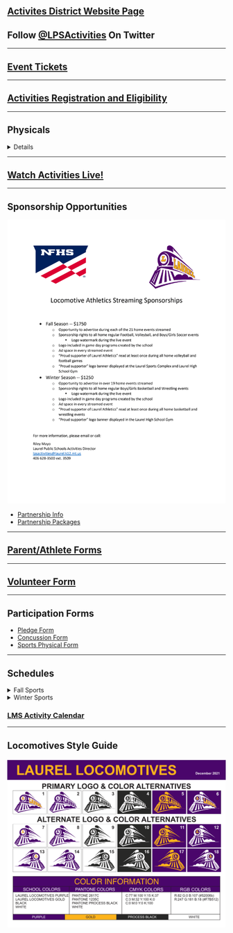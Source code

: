 
## [Activites District Website Page](https://www.laurel.k12.mt.us/departments/activities)
## Follow <a href="https://twitter.com/LPSActivities?ref_src=twsrc%5Etfw" class="twitter-follow-button" data-show-count="false">@LPSActivities</a><script async src="https://platform.twitter.com/widgets.js" charset="utf-8"></script> On Twitter

---

## [Event Tickets](https://gofan.co/app/school/MT14360)
---

## [Activities Registration and Eligibility](https://max.dragonflyathletics.com/maxweb/)
---

## Physicals
<details>
    <summary> Details</summary>

WHO: All Laurel Middle and High School Athletes

WHAT: Onsite $25 sports physicals at Laugh High School on the Billings Clinic Bus Payable by cash, check, or charge – Please make checks payable to “Billings Clinic Occupational Health”

WHEN: June 1st, June 2nd, August 4th and August 5th

NOTE: If these dates don’t work for your family, feel free to call Billings Clinic Occupational Health at 406-247-6200 to set up your athlete’s appointment
WHERE: Laurel High School parking lot

HOW: Sign-up sheets are available at the Middle School and High School main offices April 19th to June 10th in person. Sign -up sheets will then be available in the Laurel Public Schools District Office June 13th to July 29th in person

WHY: Making it fast, easy and convenient for families to get their children’s sports physical completed prior to the start of the athletic season. If you have any questions or concerns, please feel free to reach out to me directly and I will be happy to assist.

Paula S. Miller, WHP, PHR, SHRM-CP

Occupational Health, Employee Health and EAP Manager

1020 N. 27th st, Suite 301

Billings MT 59101
PH: 406-435-6215

FAX: 406-435-6236
</details>

---
## [Watch Activities Live!](https://www.nfhsnetwork.com/schools/laurel-high-school-laurel-mt)
---

## Sponsorship Opportunities
![Streaming SPonsorships](./img/Activities%20Sponorship.png)
- [Partnership Info](https://express.adobe.com/page/VvJ63o1ggJOr4/)
- [Partnership Packages](https://www.laurel.k12.mt.us/fs/resource-manager/view/f83ac20b-31a2-47bb-a99e-78b8c43708fc)

---

## [Parent/Athlete Forms](/docs/Parent/Parent%20Links.md#athletics-and-activities)

---

## [Volunteer Form](https://forms.gle/ZMqZajkLaYx8RQov8)
---

## Participation Forms
- [Pledge Form](https://www.laurel.k12.mt.us/fs/resource-manager/view/6d05fbfd-a695-4bcd-aeae-200a8a3cb3a3)
- [Concussion Form](https://www.laurel.k12.mt.us/fs/resource-manager/view/0726482d-0aab-4957-9744-75eca02036f9)
- [Sports Physical Form](https://cdn1.sportngin.com/attachments/document/ad7e-1857956/Pre-participationPhysicalForm-2022-23_1_.pdf#_ga=2.225630942.511108639.1660254334-1992758709.1660254333)

---
## Schedules
<details>
<summary>Fall Sports</summary>
<div><a href="https://docs.google.com/spreadsheets/d/1XW2bo5asPZSAR8FhIX-16SgOa3_MuCGfOchdMX-AlvY/edit?usp=sharing">LHS Football</a></div>

<div><a href="https://docs.google.com/spreadsheets/d/1QKE_ndKHV2DjskjW57fVe7sXk9UtyMerRkM-X2d0-rk/edit?usp=sharing">LHS Volleyball</a></div>

<div><a href="https://docs.google.com/spreadsheets/d/1Zy7yiv0Qovtw_RA3CYzHLXvABQuTssBQHbKMiyJfMxU/edit?usp=sharing">LHS Golf</a></div>

<div><a href="https://docs.google.com/spreadsheets/d/1Xo_9XzIsm-FTPKjASOOzbTGcdxD8S4pzPHRKUK5dTyQ/edit?usp=sharing">LHS Soccer</a></div>

<div><a href="https://docs.google.com/spreadsheets/d/11XiJWrK0YZy6GDiqtzsCG-wCkvJtQUZGKxNTQyFbUQc/edit?usp=sharing">LHS Cross Country</a></div>

<div><a href="https://docs.google.com/spreadsheets/d/1gniNnufWaAubPSZsPkhEBkGDIwmcc8bpTQoHZVbFseY/edit?usp=sharing">LMS Football</a></div>

<div><a href="https://docs.google.com/spreadsheets/d/1EKF4BE2hkxAq3PaOL6gZjdga4G5i6q3pZ8_NgEXCqBA/edit?usp=sharing">LMS Volleyball</a></div>

<div><a href="https://docs.google.com/spreadsheets/d/19hwKHHX_deHItg4xYjjuvk3Fh_lOttViirxJn1RkfRc/edit?usp=sharing">LMS Cross Country</a></div>

<a href="https://docs.google.com/spreadsheets/d/1kBUBw4JvprvkU0eeCDnJilZ7PuISHmvKEIw4AaXKyTI/edit?usp=sharing" target="_blank"><span class="fs_style_13">LMS Softball</span></a>

</details>

<details>
<summary>Winter Sports</summary>
<p><span class="fs_style_13"><a href="https://docs.google.com/spreadsheets/d/14i3NfFDAV4XY4lZxsEqhiPl70rggs6OMrxvx9jRwhXY/edit#gid=0" target="_blank">LMS WRESTLING</a></span></p>
<p><a href="https://docs.google.com/spreadsheets/d/1k7NoNcb2KpDhxldP_pOqfW5SwaLsVy0Itad_MudsOQM/edit#gid=0" target="_blank"><span class="fs_style_13">LMS GBB</span></a></p>
<p><a href="https://docs.google.com/spreadsheets/d/1VoMJp3ajGQd062_m4FTiUbc7AF20DcX7e9SPKkj2FrA/edit#gid=0" target="_blank"><span class="fs_style_13">LMS BBB</span></a></p>
<p><a href="https://docs.google.com/spreadsheets/d/11mUjJfKzgRZpTxDXK3DMnL7V9A2EFSKsazPawNhpyk0/edit#gid=0" target="_blank"><span class="fs_style_13">LHS GBB</span></a></p>
<p><a href="https://docs.google.com/spreadsheets/d/1TT1SmpNOzxcCQoxCD97O3_V7Lc0WQSCn5gGRPIiH_Sg/edit#gid=0" target="_blank"><span class="fs_style_13">LHS BBB</span></a></p>
<p><a href="https://docs.google.com/spreadsheets/d/1PIO7GSJiDwXbJLvCaPHX0bif7pxmt8bnlrVydxAZ5wk/edit#gid=0" target="_blank"><span class="fs_style_13">LHS Wrestling&nbsp;</span></a></p>
<p><a href="https://docs.google.com/spreadsheets/d/1-Bj-vd69PWs8TL7z0gjia6CSTpOUPtOH4oWbSYjV51g/edit#gid=0" target="_blank"><span class="fs_style_13">SDD</span></a></p>
<p><a href="https://docs.google.com/spreadsheets/d/1uz70L7B1WmX8-tupsHDx0EEQvTcbuMBZ5LH2WvokUuE/edit#gid=0" target="_blank"><span class="fs_style_13">Music</span></a></p>
</details>
 

### [LMS Activity Calendar](https://www.laurel.k12.mt.us/departments/activities/laurel-middle-school)

---
## Locomotives Style Guide
![Style Guide](./img/style.png)